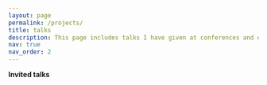 ```yaml
---
layout: page
permalink: /projects/
title: talks
description: This page includes talks I have given at conferences and other invited talks.
nav: true
nav_order: 2
---
```


**Invited talks**
